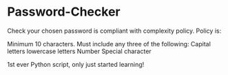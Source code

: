 # Password-Checker
Check your chosen password is compliant with complexity policy.
Policy is:

Minimum 10 characters.
Must include any three of the following:
Capital letters
lowercase letters
Number
Special character

1st ever Python script, only just started learning!
